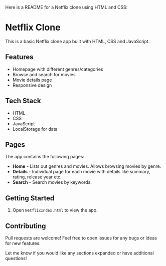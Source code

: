 Here is a README for a Netflix clone using HTML and CSS:

# Netflix Clone

This is a basic Netflix clone app built with HTML, CSS and JavaScript. 

## Features

- Homepage with different genres/categories
- Browse and search for movies 
- Movie details page
- Responsive design

## Tech Stack

- HTML
- CSS
- JavaScript
- LocalStorage for data

## Pages

The app contains the following pages:

- **Home** - Lists out genres and movies. Allows browsing movies by genre.
- **Details** - Individual page for each movie with details like summary, rating, release year etc.
- **Search** - Search movies by keywords.

## Getting Started
1. Open `NetflixIndex.html` to view the app.


## Contributing

Pull requests are welcome! Feel free to open issues for any bugs or ideas for new features.


Let me know if you would like any sections expanded or have additional questions!
